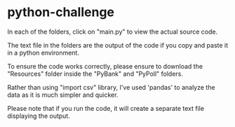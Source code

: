 # python-challenge

In each of the folders, click on "main.py" to view the actual source code.

The text file in the folders are the output of the code if you copy and paste it in a python environment.

To ensure the code works correctly, please ensure to download the "Resources" folder inside the "PyBank" and "PyPoll" folders.

Rather than using "import csv" library, I've used 'pandas' to analyze the data as it is much simpler and quicker.

Please note that if you run the code, it will create a separate text file displaying the output.
